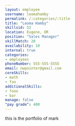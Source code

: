 ```yaml
--- 
layout: employee 
username: leomahamby
permalink: /:categories/:title 
title: "Leoma Hamby" 
skillsid: 52 
location: Eugene, OR
position: "Sales Manager"
skillMatch: 20
availability: 10
internal: true
categories: 
- employees
phoneNumber: 555-555-5555 
email: nwpointer@gmail.com
coreSkills:
- math 
- foo
additionalSkills:
- fooo
- bar
manage: false
"pay grade": 400
---
```


this is the portfolio of mark